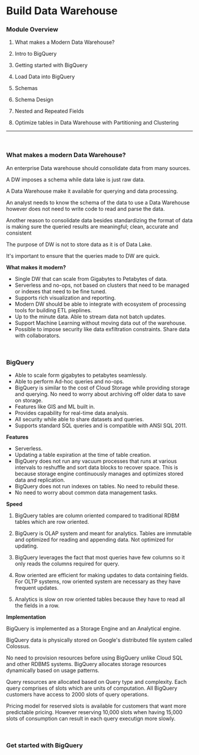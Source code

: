# Build Data Warehouse

### **Module Overview**

1. What makes a Modern Data Warehouse?

2. Intro to BigQuery

3. Getting started with BigQuery

4. Load Data into BigQuery

5. Schemas

6. Schema Design

7. Nested and Repeated Fields

8. Optimize tables in Data Warehouse with Partitioning and Clustering

---

<br>

### **What makes a modern Data Warehouse?**

An enterprise Data warehouse should consolidate data from many sources.

A DW imposes a schema while data lake is just raw data.

A Data Warehouse make it available for querying and data processing.

An analyst needs to know the schema of the data to use a Data Warehouse however does not need to write code to read and parse the data.

Another reason to consolidate data besides standardizing the format of data is making sure the queried results are meaningful; clean, accurate and consistent

The purpose of DW is not to store data as it is of Data Lake.

It's important to ensure that the queries made to DW are quick.

**What makes it modern?**

- Single DW that can scale from Gigabytes to Petabytes of data.
- Serverless and no-ops, not based on clusters that need to be managed or indexes that need to be fine tuned.
- Supports rich visualization and reporting.
- Modern DW should be able to integrate with ecosystem of processing tools for building ETL pieplines.
- Up to the minute data. Able to stream data not batch updates.
- Support Machine Learning without moving data out of the warehouse.
- Possible to impose security like data exfiltration constraints. Share data with collaborators.

<br>

### **BigQuery**

- Able to scale form gigabytes to petabytes seamlessly.
- Able to perform Ad-hoc queries and no-ops.
- BigQuery is similar to the cost of Cloud Storage while providing storage and querying. No need to worry about archiving off older data to save on storage.
- Features like GIS and ML built in.
- Provides capability for real-time data analysis.
- All security while able to share datasets and queries.
- Supports standard SQL queries and is compatible with ANSI SQL 2011.

**Features**

- Serverless.
- Updating a table expiration at the time of table creation.
- BigQuery does not run any vacuum processes that runs at various intervals to reshuffle and sort data blocks to recover space. This is because storage engine continuously manages and optimizes stored data and replication.
- BigQuery does not run indexes on tables. No need to rebuild these.
- No need to worry about common data management tasks.

**Speed**

1. BigQuery tables are column oriented compared to traditional RDBM tables which are row oriented.

2. BigQuery is OLAP system and meant for analytics. Tables are immutable and optimized for reading and appending data. Not optimized for updating.

3. BigQuery leverages the fact that most queries have few columns so it only reads the columns required for query.

4. Row oriented are efficient for making updates to data containing fields. For OLTP systems, row oriented system are necessary as they have frequent updates.

5. Analytics is slow on row oriented tables because they have to read all the fields in a row.

**Implementation**

BigQuery is implemented as a Storage Engine and an Analytical engine.

BigQuery data is physically stored on Google's distributed file system called Colossus.

No need to provision resources before using BigQuery unlike Cloud SQL and other RDBMS systems. BigQuery allocates storage resources dynamically based on usage patterns.

Query resources are allocated based on Query type and complexity. Each query comprises of slots which are units of computation. All BigQuery customers have access to 2000 slots of query operations.

Pricing model for reserved slots is available for customers that want more predictable pricing. However reserving 10,000 slots when having 15,000 slots of consumption can result in each query executign more slowly.

<br>

### **Get started with BigQuery**
